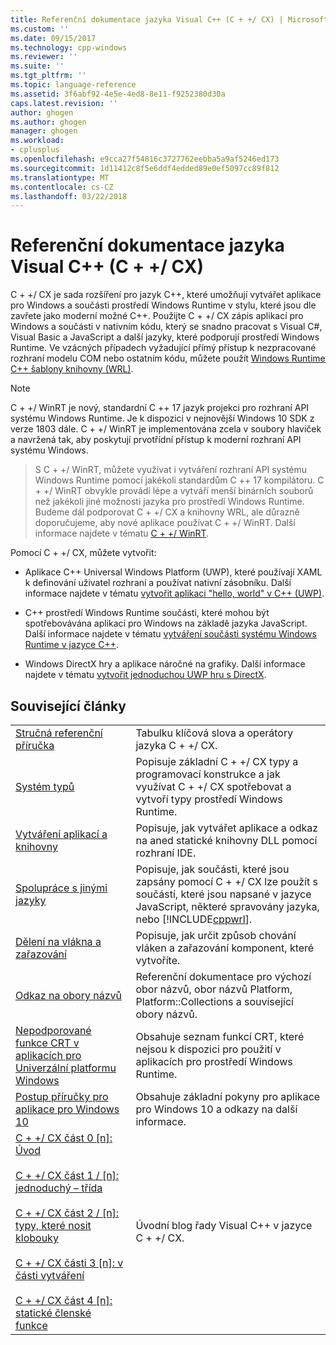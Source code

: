 ```yaml
---
title: Referenční dokumentace jazyka Visual C++ (C + +/ CX) | Microsoft Docs
ms.custom: ''
ms.date: 09/15/2017
ms.technology: cpp-windows
ms.reviewer: ''
ms.suite: ''
ms.tgt_pltfrm: ''
ms.topic: language-reference
ms.assetid: 3f6abf92-4e5e-4ed8-8e11-f9252380d30a
caps.latest.revision: ''
author: ghogen
ms.author: ghogen
manager: ghogen
ms.workload:
- cplusplus
ms.openlocfilehash: e9cca27f54816c3727762eebba5a9af5246ed173
ms.sourcegitcommit: 1d11412c8f5e6ddf4edded89e0ef5097cc89f812
ms.translationtype: MT
ms.contentlocale: cs-CZ
ms.lasthandoff: 03/22/2018
---
```

# <a name="visual-c-language-reference-ccx"></a>Referenční dokumentace jazyka Visual C++ (C + +/ CX)

C + +/ CX je sada rozšíření pro jazyk C++, které umožňují vytvářet aplikace pro Windows a součásti prostředí Windows Runtime v stylu, které jsou dle zavřete jako moderní možné C++. Použijte C + +/ CX zápis aplikací pro Windows a součásti v nativním kódu, který se snadno pracovat s Visual C#, Visual Basic a JavaScript a další jazyky, které podporují prostředí Windows Runtime. Ve vzácných případech vyžadující přímý přístup k nezpracované rozhraní modelu COM nebo ostatním kódu, můžete použít [Windows Runtime C++ šablony knihovny (WRL)](../windows/windows-runtime-cpp-template-library-wrl.md).

> [!NOTE]
> C + +/ WinRT je nový, standardní C ++ 17 jazyk projekci pro rozhraní API systému Windows Runtime. Je k dispozici v nejnovější Windows 10 SDK z verze 1803 dále. C + +/ WinRT je implementována zcela v soubory hlaviček a navržená tak, aby poskytují prvotřídní přístup k moderní rozhraní API systému Windows.

> S C + +/ WinRT, můžete využívat i vytváření rozhraní API systému Windows Runtime pomocí jakékoli standardům C ++ 17 kompilátoru. C + +/ WinRT obvykle provádí lépe a vytváří menší binárních souborů než jakékoli jiné možnosti jazyka pro prostředí Windows Runtime. Budeme dál podporovat C + +/ CX a knihovny WRL, ale důrazně doporučujeme, aby nové aplikace používat C + +/ WinRT. Další informace najdete v tématu [C + +/ WinRT](https://docs.microsoft.com/windows/uwp/cpp-and-winrt-apis/index).


Pomocí C + +/ CX, můžete vytvořit:

- Aplikace C++ Universal Windows Platform (UWP), které používají XAML k definování uživatel rozhraní a používat nativní zásobníku. Další informace najdete v tématu [vytvořit aplikaci "hello, world" v C++ (UWP)](/windows/uwp/get-started/create-a-basic-windows-10-app-in-cpp).

- C++ prostředí Windows Runtime součásti, které mohou být spotřebovávána aplikací pro Windows na základě jazyka JavaScript. Další informace najdete v tématu [vytváření součásti systému Windows Runtime v jazyce C++](/windows/uwp/winrt-components/creating-windows-runtime-components-in-cpp).

- Windows DirectX hry a aplikace náročné na grafiky. Další informace najdete v tématu [vytvořit jednoduchou UWP hru s DirectX](/windows/uwp/gaming/tutorial--create-your-first-metro-style-directx-game).

## <a name="related-articles"></a>Související články

|||
|-|-|
|[Stručná referenční příručka](../cppcx/quick-reference-c-cx.md)|Tabulku klíčová slova a operátory jazyka C + +/ CX.|
|[Systém typů](../cppcx/type-system-c-cx.md)|Popisuje základní C + +/ CX typy a programovací konstrukce a jak využívat C + +/ CX spotřebovat a vytvoří typy prostředí Windows Runtime.|
|[Vytváření aplikací a knihovny](../cppcx/building-apps-and-libraries-c-cx.md)|Popisuje, jak vytvářet aplikace a odkaz na aned statické knihovny DLL pomocí rozhraní IDE.|
|[Spolupráce s jinými jazyky](../cppcx/interoperating-with-other-languages-c-cx.md)|Popisuje, jak součásti, které jsou zapsány pomocí C + +/ CX lze použít s součástí, které jsou napsané v jazyce JavaScript, některé spravovány jazyka, nebo [!INCLUDE[cppwrl](../cppcx/includes/cppwrl-md.md)].|
|[Dělení na vlákna a zařazování](../cppcx/threading-and-marshaling-c-cx.md)|Popisuje, jak určit způsob chování vláken a zařazování komponent, které vytvoříte.|
|[Odkaz na obory názvů](../cppcx/namespaces-reference-c-cx.md)|Referenční dokumentace pro výchozí obor názvů, obor názvů Platform, Platform::Collections a související obory názvů.|
|[Nepodporované funkce CRT v aplikacích pro Univerzální platformu Windows](../cppcx/crt-functions-not-supported-in-universal-windows-platform-apps.md)|Obsahuje seznam funkcí CRT, které nejsou k dispozici pro použití v aplikacích pro prostředí Windows Runtime.|
|[Postup příručky pro aplikace pro Windows 10](http://msdn.microsoft.com/library/windows/apps/xaml/mt244352.aspx)|Obsahuje základní pokyny pro aplikace pro Windows 10 a odkazy na další informace.|
|[C + +/ CX část 0 \[n\]: Úvod](https://blogs.msdn.microsoft.com/vcblog/2012/08/29/ccx-part-0-of-n-an-introduction/)<br /><br />[C + +/ CX část 1 / \[n\]: jednoduchý – třída](https://blogs.msdn.microsoft.com/vcblog/2012/09/05/ccx-part-1-of-n-a-simple-class/)<br /><br />[C + +/ CX část 2 / \[n\]: typy, které nosit klobouky](https://blogs.msdn.microsoft.com/vcblog/2012/09/17/ccx-part-2-of-n-types-that-wear-hats/)<br /><br />[C + +/ CX části 3 \[n\]: v části vytváření](https://blogs.msdn.microsoft.com/vcblog/2012/10/05/ccx-part-3-of-n-under-construction/)<br /><br />[C + +/ CX část 4 \[n\]: statické členské funkce](https://blogs.msdn.microsoft.com/vcblog/2012/10/19/ccx-part-4-of-n-static-member-functions/)|Úvodní blog řady Visual C++ v jazyce C + +/ CX.|

